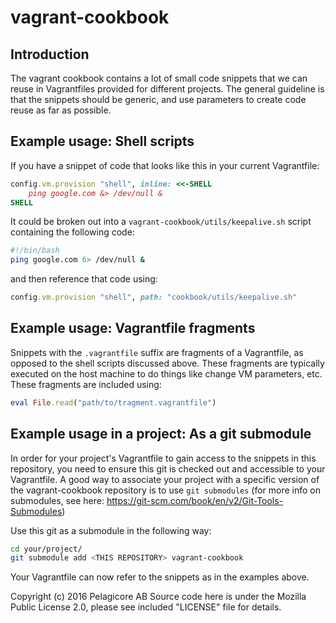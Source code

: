 vagrant-cookbook
================

Introduction 
------------
The vagrant cookbook contains a lot of small code snippets that we can reuse in
Vagrantfiles provided for different projects. The general guideline is that the
snippets should be generic, and use parameters to create code reuse as far as
possible.

Example usage: Shell scripts
----------------------------
If you have a snippet of code that looks like this in your current Vagrantfile:

```ruby
config.vm.provision "shell", inline: <<-SHELL
    ping google.com &> /dev/null &
SHELL
```

It could be broken out into a `vagrant-cookbook/utils/keepalive.sh` script
containing the following code:

```bash
#!/bin/bash
ping google.com 6> /dev/null &
```

and then reference that code using:

```ruby
config.vm.provision "shell", path: "cookbook/utils/keepalive.sh"
```

Example usage: Vagrantfile fragments
------------------------------------
Snippets with the `.vagrantfile` suffix are fragments of a Vagrantfile, as
opposed to the shell scripts discussed above. These fragments are typically
executed on the host machine to do things like change VM parameters, etc. These
fragments are included using:

```ruby
eval File.read("path/to/tragment.vagrantfile")
```

Example usage in a project: As a git submodule
----------------------------------------------
In order for your project's Vagrantfile to gain access to the snippets in this
repository, you need to ensure this git is checked out and accessible to your
Vagrantfile. A good way to associate your project with a specific version of
the vagrant-cookbook repository is to use `git submodules` (for more info on
submodules, see here: https://git-scm.com/book/en/v2/Git-Tools-Submodules)

Use this git as a submodule in the following way:
```bash
cd your/project/
git submodule add <THIS REPOSITORY> vagrant-cookbook
```

Your Vagrantfile can now refer to the snippets as in the examples above.


Copyright (c) 2016 Pelagicore AB
Source code here is under the Mozilla Public License 2.0, please see
included "LICENSE" file for details.
